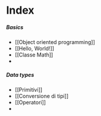 # Index
##### Basics
- [[Object oriented programming]]
- [[Hello, World!]]
- [[Classe Math]]
- 

##### Data types
- [[Primitivi]]
- [[Conversione di tipi]]
- [[Operatori]]
- 